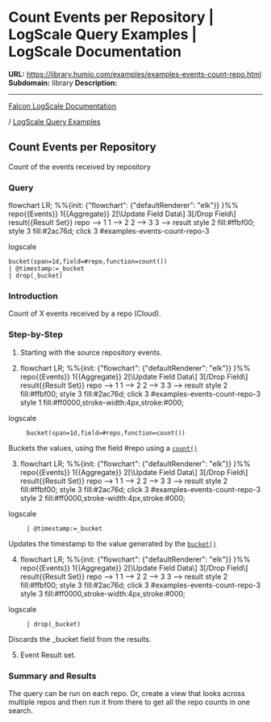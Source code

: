 # Count Events per Repository | LogScale Query Examples | LogScale Documentation

**URL:** https://library.humio.com/examples/examples-events-count-repo.html
**Subdomain:** library
**Description:** 

---

[Falcon LogScale Documentation](https://library.humio.com)

/ [LogScale Query Examples](examples.html)

## Count Events per Repository

Count of the events received by repository 

### Query

flowchart LR; %%{init: {"flowchart": {"defaultRenderer": "elk"}} }%% repo{{Events}} 1{{Aggregate}} 2[\Update Field Data\\] 3[/Drop Field\\] result{{Result Set}} repo --> 1 1 --> 2 2 --> 3 3 --> result style 2 fill:#ffbf00; style 3 fill:#2ac76d; click 3 #examples-events-count-repo-3

logscale
    
    
    bucket(span=1d,field=#repo,function=count())
    | @timestamp:=_bucket
    | drop(_bucket)

### Introduction

Count of X events received by a repo (Cloud). 

### Step-by-Step

  1. Starting with the source repository events.

  2. flowchart LR; %%{init: {"flowchart": {"defaultRenderer": "elk"}} }%% repo{{Events}} 1{{Aggregate}} 2[\Update Field Data\\] 3[/Drop Field\\] result{{Result Set}} repo --> 1 1 --> 2 2 --> 3 3 --> result style 2 fill:#ffbf00; style 3 fill:#2ac76d; click 3 #examples-events-count-repo-3 style 1 fill:#ff0000,stroke-width:4px,stroke:#000;

logscale
         
         bucket(span=1d,field=#repo,function=count())

Buckets the values, using the field #repo using a [`count()`](https://library.humio.com/data-analysis/functions-count.html)

  3. flowchart LR; %%{init: {"flowchart": {"defaultRenderer": "elk"}} }%% repo{{Events}} 1{{Aggregate}} 2[\Update Field Data\\] 3[/Drop Field\\] result{{Result Set}} repo --> 1 1 --> 2 2 --> 3 3 --> result style 2 fill:#ffbf00; style 3 fill:#2ac76d; click 3 #examples-events-count-repo-3 style 2 fill:#ff0000,stroke-width:4px,stroke:#000;

logscale
         
         | @timestamp:=_bucket

Updates the timestamp to the value generated by the [`bucket()`](https://library.humio.com/data-analysis/functions-bucket.html)

  4. flowchart LR; %%{init: {"flowchart": {"defaultRenderer": "elk"}} }%% repo{{Events}} 1{{Aggregate}} 2[\Update Field Data\\] 3[/Drop Field\\] result{{Result Set}} repo --> 1 1 --> 2 2 --> 3 3 --> result style 2 fill:#ffbf00; style 3 fill:#2ac76d; click 3 #examples-events-count-repo-3 style 3 fill:#ff0000,stroke-width:4px,stroke:#000;

logscale
         
         | drop(_bucket)

Discards the _bucket field from the results. 

  5. Event Result set.




### Summary and Results

The query can be run on each repo. Or, create a view that looks across multiple repos and then run it from there to get all the repo counts in one search.
